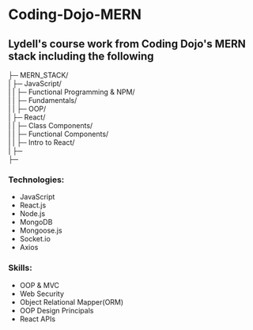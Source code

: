 # Coding-Dojo-MERN
## Lydell's course work from Coding Dojo's MERN stack including the following

├─ MERN_STACK/ <br/>
| ├─ JavaScript/<br/>
| | ├─ Functional Programming & NPM/<br/>
| | ├─ Fundamentals/<br/>
| | ├─ OOP/<br/>
| ├─ React/<br/>
| | ├─ Class Components/<br/>
| | ├─ Functional Components/<br/>
| | ├─ Intro to React/<br/>
| ├─ <br/>
├─<br/>

### Technologies:
* JavaScript
* React.js
* Node.js
* MongoDB
* Mongoose.js
* Socket.io
* Axios

### Skills:
* OOP & MVC
* Web Security
* Object Relational Mapper(ORM)
* OOP Design Principals
* React APIs
